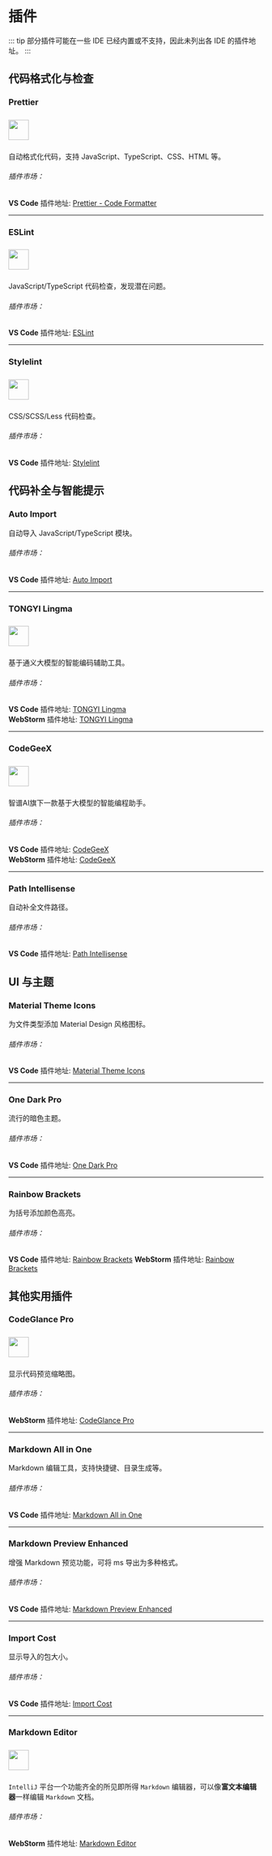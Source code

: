# 插件

::: tip
部分插件可能在一些 IDE 已经内置或不支持，因此未列出各 IDE 的插件地址。
:::

## 代码格式化与检查

### Prettier

<img src="https://plugins.jetbrains.com/files/10456/654849/icon/pluginIcon.svg" style="width: 40px;margin:8px 0" >

自动格式化代码，支持 JavaScript、TypeScript、CSS、HTML 等。

###### 插件市场：
**VS Code** 插件地址: [Prettier - Code Formatter](https://marketplace.visualstudio.com/items?itemName=esbenp.prettier-vscode)  

---

### ESLint

<img src="https://plugins.jetbrains.com/files/7494/62399/icon/pluginIcon.svg" style="width: 40px;margin:8px 0" >

JavaScript/TypeScript 代码检查，发现潜在问题。
###### 插件市场：
**VS Code** 插件地址: [ESLint](https://marketplace.visualstudio.com/items?itemName=dbaeumer.vscode-eslint)

---

### Stylelint

<img src="https://stylelint.gallerycdn.vsassets.io/extensions/stylelint/vscode-stylelint/1.4.0/1711634228679/Microsoft.VisualStudio.Services.Icons.Default" style="width: 40px;margin:8px 0" >

CSS/SCSS/Less 代码检查。
###### 插件市场：
**VS Code** 插件地址: [Stylelint](https://marketplace.visualstudio.com/items?itemName=stylelint.vscode-stylelint)



## 代码补全与智能提示

### Auto Import

自动导入 JavaScript/TypeScript 模块。
###### 插件市场：
**VS Code** 插件地址: [Auto Import](https://marketplace.visualstudio.com/items?itemName=steoates.autoimport)

---

### TONGYI Lingma

<img src="https://plugins.jetbrains.com/files/17809/659752/icon/pluginIcon.svg" style="width: 40px;margin:8px 0" >

基于通义大模型的智能编码辅助工具。
###### 插件市场：
**VS Code** 插件地址: [TONGYI Lingma](https://marketplace.visualstudio.com/items?itemName=Alibaba-Cloud.tongyi-lingma)  
**WebStorm** 插件地址: [TONGYI Lingma](https://plugins.jetbrains.com/plugin/17809-tongyi-lingma--your-ai-coding-assistant-type-less-code-more-)

---

### CodeGeeX

<img src="https://plugins.jetbrains.com/files/20587/650180/icon/pluginIcon.svg" style="width: 40px;margin:8px 0" >

智谱AI旗下一款基于大模型的智能编程助手。
###### 插件市场：
**VS Code** 插件地址: [CodeGeeX](https://marketplace.visualstudio.com/items?itemName=aminer.codegeex)  
**WebStorm** 插件地址: [CodeGeeX](https://plugins.jetbrains.com/plugin/20587-codegeex-ai-coding-assistant)

---

### Path Intellisense

自动补全文件路径。
###### 插件市场：
**VS Code** 插件地址: [Path Intellisense](https://marketplace.visualstudio.com/items?itemName=christian-kohler.path-intellisense)




## UI 与主题

### Material Theme Icons
为文件类型添加 Material Design 风格图标。
###### 插件市场：
**VS Code** 插件地址: [Material Theme Icons](https://marketplace.visualstudio.com/items?itemName=Equinusocio.vsc-material-theme-icons)

---

### One Dark Pro
流行的暗色主题。
###### 插件市场：
**VS Code** 插件地址: [One Dark Pro](https://marketplace.visualstudio.com/items?itemName=zhuangtongfa.Material-theme)

---

### Rainbow Brackets
为括号添加颜色高亮。
###### 插件市场：
**VS Code** 插件地址: [Rainbow Brackets](https://marketplace.visualstudio.com/items?itemName=tal7aouy.rainbow-bracket)
**WebStorm** 插件地址: [Rainbow Brackets](https://plugins.jetbrains.com/plugin/10080-rainbow-brackets)


## 其他实用插件

### CodeGlance Pro

<img src="https://plugins.jetbrains.com/files/18824/658516/icon/pluginIcon.svg" style="width: 40px;margin:8px 0" >

显示代码预览缩略图。
###### 插件市场：
**WebStorm** 插件地址: [CodeGlance Pro](https://plugins.jetbrains.com/plugin/18824-codeglance-pro)

---

### Markdown All in One
Markdown 编辑工具，支持快捷键、目录生成等。
###### 插件市场：
**VS Code** 插件地址: [Markdown All in One](https://marketplace.visualstudio.com/items?itemName=yzhang.markdown-all-in-one)

---

### Markdown Preview Enhanced

增强 Markdown 预览功能，可将 ms 导出为多种格式。

###### 插件市场：
**VS Code** 插件地址: [Markdown Preview Enhanced](https://marketplace.visualstudio.com/items?itemName=shd101wyy.markdown-preview-enhanced)

---

### Import Cost

显示导入的包大小。

###### 插件市场：
**VS Code** 插件地址: [Import Cost](https://marketplace.visualstudio.com/items?itemName=wix.vscode-import-cost)

---

### Markdown Editor

<img src="https://plugins.jetbrains.com/files/17254/308844/icon/pluginIcon.svg" style="width: 40px;margin:8px 0" >


`IntelliJ` 平台一个功能齐全的所见即所得 `Markdown` 编辑器，可以像**富文本编辑器**一样编辑 `Markdown` 文档。

###### 插件市场：
**WebStorm** 插件地址: [Markdown Editor](https://plugins.jetbrains.com/plugin/17254-markdown-editor)

